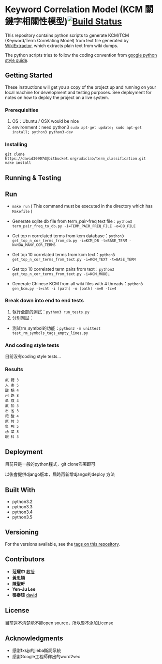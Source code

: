 # Keyword Correlation Model (KCM 關鍵字相關性模型)[![Build Status](https://travis-ci.com/UDICatNCHU/KCM.svg?token=XRWFynWvo8Gsjgh9wqTN&branch=master)](https://travis-ci.com/UDICatNCHU/KCM)

This repository contains python scripts to generate KCM/TCM (Keyword/Term Correlating Model) from text file generated by [WikiExtractor](https://github.com/attardi/wikiextractor), which extracts plain text from wiki dumps.  

The python scripts tries to follow the coding convention from [google python style guide](https://google.github.io/styleguide/pyguide.html).


## Getting Started

These instructions will get you a copy of the project up and running on your local machine for development and testing purposes. See deployment for notes on how to deploy the project on a live system.

### Prerequisities

1. OS：Ubuntu / OSX would be nice
2. environment：need python3 `sudo apt-get update; sudo apt-get install; python3 python3-dev`

### Installing

```
git clone https://david30907d@bitbucket.org/udiclab/term_classification.git
make install
```


## Running & Testing

## Run

* `make run` ( This command must be executed in the directory which has `Makefile` )
* Generate sqlite db file from term_pair-freq text file：`python3 term_pair_freq_to_db.py -i=TERM_PAIR_FREQ_FILE -o=DB_FILE`

* Get top n correlated terms from kcm database：`python3 get_top_n_cor_terms_from_db.py -i=KCM_DB -t=BASE_TERM -N=HOW_MANY_COR_TERMS`


* Get top 10 correlated terms from kcm text：`python3 get_top_n_cor_terms_from_text.py -i=KCM_TEXT -t=BASE_TERM`



* Get top 10 correlated term pairs from text：`python3 get_top_n_cor_terms_from_text.py -i=KCM_MODEL`

* Generate Chinese KCM from all wiki files with 4 threads：`python3 gen_kcm.py -l=cht -i [path] -o [path] -m=0 -tc=4`

### Break down into end to end tests


1. 執行全部的測試：`python3 run_tests.py`
2. 分別測試：
  * 測試rm_symbol的功能：`python3 -m unittest test_rm_symbols_tags_empty_lines.py`

### And coding style tests

目前沒有coding style tests...

### Results

```
氟 锶 3
人 秦 5
酸 锅 4
州 路 8
单 双 4
氟 铅 3
市 省 3
耙 酸 4
原 时 3
鱼 鸭 5
汤 菜 8
眼 科 3
```

## Deployment


目前只是一般的python程式，git clone佈署即可

以後會提供django版本，屆時再新增django的deploy 方法

## Built With

* python3.2
* python3.3
* python3.4
* python3.5

## Versioning

For the versions available, see the [tags on this repository](https://github.com/david30907d/KCM/releases).

## Contributors

* **范耀中** [教授](http://web.nchu.edu.tw/~yfan/)
* **黃思穎**
* **陳聖軒**
* **Yen-Ju Lee**
* **張泰瑋** [david](https://github.com/david30907d)

## License

目前還不清楚能不能open source，所以暫不添加License

## Acknowledgments

* 感謝fxsjy的jieba斷詞系統
* 感謝Google工程師釋出的word2vec
